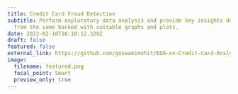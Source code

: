 ```yaml
---
title: Credit Card Fraud Detection
subtitle: Perform exploratory data analysis and provide key insights derived
  from the same backed with suitable graphs and plots.
date: 2022-02-16T16:10:12.329Z
draft: false
featured: false
external_link: https://github.com/goswamimohit/EDA-on-Credit-Card-Anslysis
image:
  filename: featured.png
  focal_point: Smart
  preview_only: true
---
```

